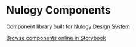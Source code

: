 # Nulogy Components

Component library built for [Nulogy Design System](http://nulogy.design)

[Browse components online in Storybook](https://nulogy.github.io/components/)
